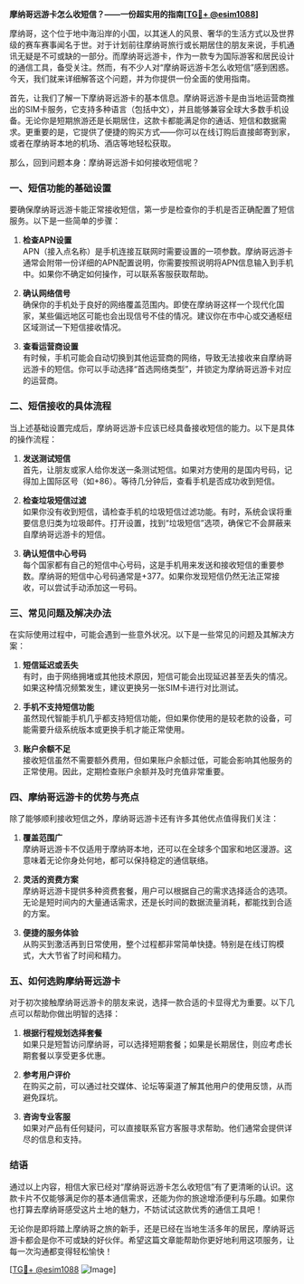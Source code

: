**摩纳哥远游卡怎么收短信？——一份超实用的指南[[TG💪+ @esim1088](https://t.me/s/esim1088)]**

摩纳哥，这个位于地中海沿岸的小国，以其迷人的风景、奢华的生活方式以及世界级的赛车赛事闻名于世。对于计划前往摩纳哥旅行或长期居住的朋友来说，手机通讯无疑是不可或缺的一部分。而摩纳哥远游卡，作为一款专为国际游客和居民设计的通信工具，备受关注。然而，有不少人对“摩纳哥远游卡怎么收短信”感到困惑。今天，我们就来详细解答这个问题，并为你提供一份全面的使用指南。

首先，让我们了解一下摩纳哥远游卡的基本信息。摩纳哥远游卡是由当地运营商推出的SIM卡服务，它支持多种语言（包括中文），并且能够兼容全球大多数手机设备。无论你是短期旅游还是长期居住，这款卡都能满足你的通话、短信和数据需求。更重要的是，它提供了便捷的购买方式——你可以在线订购后直接邮寄到家，或者在摩纳哥本地的机场、酒店等地轻松获取。

那么，回到问题本身：摩纳哥远游卡如何接收短信呢？

### **一、短信功能的基础设置**
要确保摩纳哥远游卡能正常接收短信，第一步是检查你的手机是否正确配置了短信服务。以下是一些简单的步骤：

1. **检查APN设置**  
   APN（接入点名称）是手机连接互联网时需要设置的一项参数。摩纳哥远游卡通常会附带一份详细的APN配置说明，你需要按照说明将APN信息输入到手机中。如果你不确定如何操作，可以联系客服获取帮助。

2. **确认网络信号**  
   确保你的手机处于良好的网络覆盖范围内。即使在摩纳哥这样一个现代化国家，某些偏远地区可能也会出现信号不佳的情况。建议你在市中心或交通枢纽区域测试一下短信接收情况。

3. **查看运营商设置**  
   有时候，手机可能会自动切换到其他运营商的网络，导致无法接收来自摩纳哥远游卡的短信。你可以手动选择“首选网络类型”，并锁定为摩纳哥远游卡对应的运营商。

### **二、短信接收的具体流程**
当上述基础设置完成后，摩纳哥远游卡应该已经具备接收短信的能力。以下是具体的操作流程：

1. **发送测试短信**  
   首先，让朋友或家人给你发送一条测试短信。如果对方使用的是国内号码，记得加上国际区号（如+86）。等待几分钟后，查看手机是否成功收到短信。

2. **检查垃圾短信过滤**  
   如果你没有收到短信，请检查手机的垃圾短信过滤功能。有时，系统会误将重要信息归类为垃圾邮件。打开设置，找到“垃圾短信”选项，确保它不会屏蔽来自摩纳哥远游卡的短信。

3. **确认短信中心号码**  
   每个国家都有自己的短信中心号码，这是手机用来发送和接收短信的重要参数。摩纳哥的短信中心号码通常是+377。如果你发现短信仍然无法正常接收，可以尝试手动添加这一号码。

### **三、常见问题及解决办法**
在实际使用过程中，可能会遇到一些意外状况。以下是一些常见的问题及其解决方案：

1. **短信延迟或丢失**  
   有时，由于网络拥堵或其他技术原因，短信可能会出现延迟甚至丢失的情况。如果这种情况频繁发生，建议更换另一张SIM卡进行对比测试。

2. **手机不支持短信功能**  
   虽然现代智能手机几乎都支持短信功能，但如果你使用的是较老款的设备，可能需要升级系统版本或更换手机才能正常使用。

3. **账户余额不足**  
   接收短信虽然不需要额外费用，但如果账户余额过低，可能会影响其他服务的正常使用。因此，定期检查账户余额并及时充值非常重要。

### **四、摩纳哥远游卡的优势与亮点**
除了能够顺利接收短信之外，摩纳哥远游卡还有许多其他优点值得我们关注：

1. **覆盖范围广**  
   摩纳哥远游卡不仅适用于摩纳哥本地，还可以在全球多个国家和地区漫游。这意味着无论你身处何地，都可以保持稳定的通信联络。

2. **灵活的资费方案**  
   摩纳哥远游卡提供多种资费套餐，用户可以根据自己的需求选择适合的选项。无论是短时间内的大量通话需求，还是长时间的数据流量消耗，都能找到合适的方案。

3. **便捷的服务体验**  
   从购买到激活再到日常使用，整个过程都非常简单快捷。特别是在线订购模式，大大节省了时间和精力。

### **五、如何选购摩纳哥远游卡**
对于初次接触摩纳哥远游卡的朋友来说，选择一款合适的卡显得尤为重要。以下几点可以帮助你做出明智的选择：

1. **根据行程规划选择套餐**  
   如果只是短暂访问摩纳哥，可以选择短期套餐；如果是长期居住，则应考虑长期套餐以享受更多优惠。

2. **参考用户评价**  
   在购买之前，可以通过社交媒体、论坛等渠道了解其他用户的使用反馈，从而避免踩坑。

3. **咨询专业客服**  
   如果对产品有任何疑问，可以直接联系官方客服寻求帮助。他们通常会提供详尽的信息和支持。

### **结语**
通过以上内容，相信大家已经对“摩纳哥远游卡怎么收短信”有了更清晰的认识。这款卡片不仅能够满足你的基本通信需求，还能为你的旅途增添便利与乐趣。如果你也打算去摩纳哥感受这片土地的魅力，不妨试试这款优秀的通信工具吧！

无论你是即将踏上摩纳哥之旅的新手，还是已经在当地生活多年的居民，摩纳哥远游卡都会是你不可或缺的好伙伴。希望这篇文章能帮助你更好地利用这项服务，让每一次沟通都变得轻松愉快！

[[TG💪+ @esim1088](https://t.me/s/esim1088) ![Image](https://i.postimg.cc/4NQfJmqS/Snipaste-2025-05-13-00-14-12.png)]